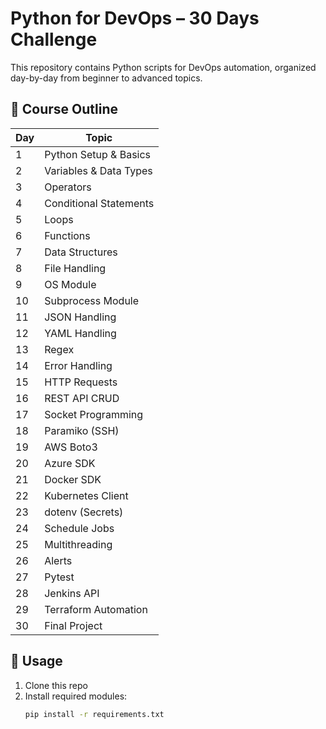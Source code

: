 
# Python for DevOps – 30 Days Challenge

This repository contains Python scripts for DevOps automation, organized day-by-day from beginner to advanced topics.

## 📅 Course Outline
| Day | Topic |
|-----|-------|
| 1 | Python Setup & Basics |
| 2 | Variables & Data Types |
| 3 | Operators |
| 4 | Conditional Statements |
| 5 | Loops |
| 6 | Functions |
| 7 | Data Structures |
| 8 | File Handling |
| 9 | OS Module |
| 10 | Subprocess Module |
| 11 | JSON Handling |
| 12 | YAML Handling |
| 13 | Regex |
| 14 | Error Handling |
| 15 | HTTP Requests |
| 16 | REST API CRUD |
| 17 | Socket Programming |
| 18 | Paramiko (SSH) |
| 19 | AWS Boto3 |
| 20 | Azure SDK |
| 21 | Docker SDK |
| 22 | Kubernetes Client |
| 23 | dotenv (Secrets) |
| 24 | Schedule Jobs |
| 25 | Multithreading |
| 26 | Alerts |
| 27 | Pytest |
| 28 | Jenkins API |
| 29 | Terraform Automation |
| 30 | Final Project |

## 🚀 Usage
1. Clone this repo
2. Install required modules:
   ```bash
   pip install -r requirements.txt

